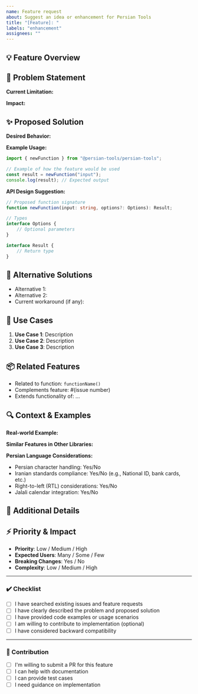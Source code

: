 ```yaml
---
name: Feature request
about: Suggest an idea or enhancement for Persian Tools
title: "[Feature]: "
labels: "enhancement"
assignees: ""
---
```


## 💡 Feature Overview

<!-- Briefly summarize the feature or improvement you're proposing -->

## 🎯 Problem Statement

<!-- Is your feature request related to a problem? Please describe -->
<!-- Example: "I'm always frustrated when..." or "It's difficult to..." -->

**Current Limitation:**

**Impact:**

## ✨ Proposed Solution

<!-- Describe how you'd like this feature to work -->

**Desired Behavior:**

**Example Usage:**

```typescript
import { newFunction } from "@persian-tools/persian-tools";

// Example of how the feature would be used
const result = newFunction("input");
console.log(result); // Expected output
```

**API Design Suggestion:**

```typescript
// Proposed function signature
function newFunction(input: string, options?: Options): Result;

// Types
interface Options {
	// Optional parameters
}

interface Result {
	// Return type
}
```

## 🔄 Alternative Solutions

<!-- Describe alternative approaches you've considered -->

- Alternative 1:
- Alternative 2:
- Current workaround (if any):

## 🌟 Use Cases

<!-- Describe specific use cases for this feature -->

1. **Use Case 1**: Description
2. **Use Case 2**: Description
3. **Use Case 3**: Description

## 📦 Related Features

<!-- Are there existing Persian Tools features this relates to? -->

- Related to function: `functionName()`
- Complements feature: #(issue number)
- Extends functionality of: ...

## 🔍 Context & Examples

<!-- Add any additional context, examples, or references -->

**Real-world Example:**

**Similar Features in Other Libraries:**

**Persian Language Considerations:**

<!-- If this involves Persian text processing, validation, or locale features -->

- Persian character handling: Yes/No
- Iranian standards compliance: Yes/No (e.g., National ID, bank cards, etc.)
- Right-to-left (RTL) considerations: Yes/No
- Jalali calendar integration: Yes/No

## 🎨 Additional Details

<!-- Screenshots, mockups, diagrams, or any visual aids -->

## ⚡ Priority & Impact

<!-- Help us understand the importance of this feature -->

- **Priority**: Low / Medium / High
- **Expected Users**: Many / Some / Few
- **Breaking Changes**: Yes / No
- **Complexity**: Low / Medium / High

---

### ✔️ Checklist

- [ ] I have searched existing issues and feature requests
- [ ] I have clearly described the problem and proposed solution
- [ ] I have provided code examples or usage scenarios
- [ ] I am willing to contribute to implementation (optional)
- [ ] I have considered backward compatibility

---

### 🤝 Contribution

<!-- Are you willing to help implement this feature? -->

- [ ] I'm willing to submit a PR for this feature
- [ ] I can help with documentation
- [ ] I can provide test cases
- [ ] I need guidance on implementation

<!-- Thank you for helping make Persian Tools better! 🙏 -->
